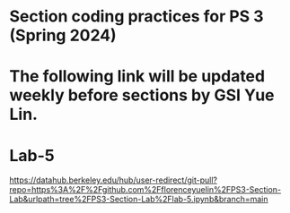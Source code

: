 # Section coding practices for PS 3 (Spring 2024)

# The following link will be updated weekly before sections by GSI Yue Lin.

# Lab-5
https://datahub.berkeley.edu/hub/user-redirect/git-pull?repo=https%3A%2F%2Fgithub.com%2Fflorenceyuelin%2FPS3-Section-Lab&urlpath=tree%2FPS3-Section-Lab%2Flab-5.ipynb&branch=main
